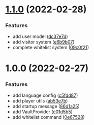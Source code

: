 # [1.1.0](https://github.com/loongwork/nextg-spigot/compare/v1.0.0...v1.1.0) (2022-02-28)


### Features

* add user model ([dc37e7d](https://github.com/loongwork/nextg-spigot/commit/dc37e7d60d676710f2e699ad87fbdbeea4564143))
* add visitor system ([e6b9b07](https://github.com/loongwork/nextg-spigot/commit/e6b9b078eea5c104df21293d4e3c8202d5f7594f))
* complete whitelist system ([09c0f21](https://github.com/loongwork/nextg-spigot/commit/09c0f21c0e3f40868227d8b466416fa9c24a9f45))

# 1.0.0 (2022-02-27)


### Features

* add language config ([c5fdd87](https://github.com/loongwork/nextg-spigot/commit/c5fdd87d9cb5b867b556a9c528ac0bec059d27a9))
* add player utils ([ab53e7b](https://github.com/loongwork/nextg-spigot/commit/ab53e7b6d0f008ca8af89b4d171fb9f62b2194c6))
* add startup message ([86d1a25](https://github.com/loongwork/nextg-spigot/commit/86d1a25c164d9682e59c07cd1c15650026d10f1f))
* add VaultProvider ([c01d5b5](https://github.com/loongwork/nextg-spigot/commit/c01d5b54ca58cf2e6dd8e2ec54e051291e541e27))
* add whitelist command ([0e67528](https://github.com/loongwork/nextg-spigot/commit/0e67528648ff730a32a66f36cbcb6d874e8e4702))

